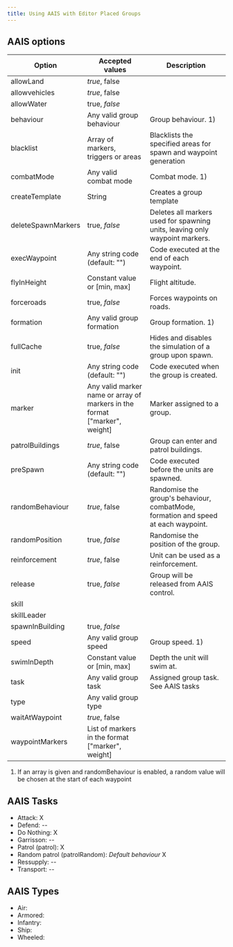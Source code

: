 ```yaml
---
title: Using AAIS with Editor Placed Groups
---
```


## AAIS options

| Option             | Accepted values                     | Description |
| ------------------ | ----------------------------------- | ----------- |
| allowLand          | _true_, false                       |
| allowvehicles      | _true_, false                       |
| allowWater         | true, _false_                       |
| behaviour          | Any valid group behaviour           | Group behaviour. 1)
| blacklist          | Array of markers, triggers or areas | Blacklists the specified areas for spawn and waypoint generation
| combatMode         | Any valid combat mode               | Combat mode. 1)
| createTemplate     | String                              | Creates a group template
| deleteSpawnMarkers | true, _false_                       | Deletes all markers used for spawning units, leaving only waypoint markers.
| execWaypoint       | Any string code (default: "")       | Code executed at the end of each waypoint.
| flyInHeight        | Constant value or [min, max]        | Flight altitude.
| forceroads         | true, *false*                       | Forces waypoints on roads.
| formation          | Any valid group formation           | Group formation. 1)
| fullCache          | true, _false_                       | Hides and disables the simulation of a group upon spawn.
| init               | Any string code (default: "")       | Code executed when the group is created.
| marker             | Any valid marker name or array of markers in the format ["marker", weight] | Marker assigned to a group.
| patrolBuildings    | _true_, false                       | Group can enter and patrol buildings.
| preSpawn           | Any string code (default: "")       | Code executed before the units are spawned.
| randomBehaviour    | _true_, false                       | Randomise the group's behaviour, combatMode, formation and speed at each waypoint.
| randomPosition     | true, _false_                       | Randomise the position of the group.
| reinforcement      | _true_, false                       | Unit can be used as a reinforcement.
| release            | true, _false_                       | Group will be released from AAIS control.
| skill              |
| skillLeader        |
| spawnInBuilding    | true, _false_                       |
| speed              | Any valid group speed               | Group speed. 1)
| swimInDepth        | Constant value or [min, max]        | Depth the unit will swim at.
| task               | Any valid group task                | Assigned group task. See AAIS tasks
| type               | Any valid group type                |
| waitAtWaypoint     | _true_, false                       |
| waypointMarkers    | List of markers in the format ["marker", weight] |
1) If an array is given and randomBehaviour is enabled, a random value will be chosen at the start of each waypoint

## AAIS Tasks

- Attack: X
- Defend: --
- Do Nothing: X
- Garrisson: --
- Patrol (patrol): X
- Random patrol (patrolRandom): _Default behaviour_ X
- Ressupply: --
- Transport: --

## AAIS Types

- Air:
- Armored:
- Infantry:
- Ship:
- Wheeled:
